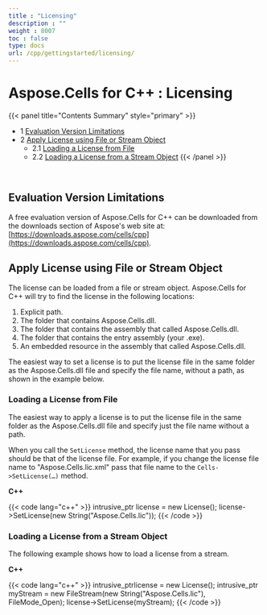 ```yaml
---
title : "Licensing" 
description : "" 
weight : 8007 
toc : false
type: docs
url: /cpp/gettingstarted/licensing/
---
```


# Aspose.Cells for C++ : Licensing


{{< panel title="Contents Summary" style="primary" >}}
*   1 [Evaluation Version Limitations](#evaluation-version-limitations)
*   2 [Apply License using File or Stream Object](#apply-license-using-file-or-stream-object)
    *   2.1 [Loading a License from File](#loading-a-license-from-file)
    *   2.2 [Loading a License from a Stream Object](#loading-a-license-from-a-stream-object)
{{< /panel >}}
 

 

## Evaluation Version Limitations

A free evaluation version of Aspose.Cells for C++ can be downloaded from the downloads section of Aspose's web site at: [https://downloads.aspose.com/cells/cpp](https://downloads.aspose.com/cells/cpp).

## Apply License using File or Stream Object

The license can be loaded from a file or stream object. Aspose.Cells for C++ will try to find the license in the following locations:

1.  Explicit path.
2.  The folder that contains Aspose.Cells.dll.
3.  The folder that contains the assembly that called Aspose.Cells.dll.
4.  The folder that contains the entry assembly (your .exe).
5.  An embedded resource in the assembly that called Aspose.Cells.dll.

The easiest way to set a license is to put the license file in the same folder as the Aspose.Cells.dll file and specify the file name, without a path, as shown in the example below.

### Loading a License from File

The easiest way to apply a license is to put the license file in the same folder as the Aspose.Cells.dll file and specify just the file name without a path.

When you call the `SetLicense` method, the license name that you pass should be that of the license file. For example, if you change the license file name to "Aspose.Cells.lic.xml" pass that file name to the `Cells->SetLicense(…)` method.

**C++**

{{< code lang="c++" >}}
intrusive_ptr<License> license = new License();
license->SetLicense(new String("Aspose.Cells.lic"));
{{< /code >}}

### Loading a License from a Stream Object

The following example shows how to load a license from a stream.

**C++**

{{< code lang="c++" >}}
intrusive_ptr<License>license = new License();
intrusive_ptr<FileStream> myStream = new FileStream(new String("Aspose.Cells.lic"), FileMode_Open);
license->SetLicense(myStream);
{{< /code >}}

